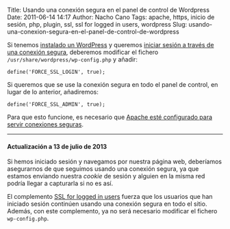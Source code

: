 Title: Usando una conexión segura en el panel de control de Wordpress
Date: 2011-06-14 14:17
Author: Nacho Cano
Tags: apache, https, inicio de sesión, php, plugin, ssl, ssl for logged in users, wordpress
Slug: usando-una-conexion-segura-en-el-panel-de-control-de-wordpress

Si tenemos [instalado un WordPress][] y queremos [iniciar sesión a
través de una conexión segura][], deberemos modificar el fichero
`/usr/share/wordpress/wp-config.php` y añadir:

    define('FORCE_SSL_LOGIN', true);

Si queremos que se use la conexión segura en todo el panel de control,
en lugar de lo anterior, añadiremos:

    define('FORCE_SSL_ADMIN', true);

Para que esto funcione, es necesario que [Apache esté configurado para
servir conexiones seguras][].

* * * * *

#### Actualización a 13 de julio de 2013

Si hemos iniciado sesión y navegamos por nuestra página web, deberíamos
asegurarnos de que seguimos usando una conexión segura, ya que estamos
enviando nuestra _cookie_ de sesión y alguien en la misma red podría
llegar a capturarla si no es así.

El complemento [SSL for logged in users][] fuerza que los usuarios que han
iniciado sesión continúen usando una conexión segura en todo el sitio.
Además, con este complemento, ya no será necesario modificar el fichero
`wp-config.php`.

  [instalado un WordPress]: {filename}/admin/la-infame-actualizacion-de-wordpress-en-15-segundos.md
    "la infame actualización de wordpress en 15 segundos"
  [iniciar sesión a través de una conexión segura]: http://rackerhacker.com/2009/07/31/requiring-ssl-encryption-for-wordpress-administration/
    "iniciar sesión a través de una conexión segura"
  [Apache esté configurado para servir conexiones seguras]: {filename}/admin/configurar-apache-para-servir-conexiones-seguras.md
    "configurar apache para servir conexiones seguras"
  [SSL for logged in users]: https://wordpress.org/plugins/ssl-for-logged-in-users/
    "SSL for logged in users"
